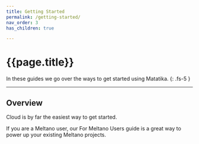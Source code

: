 ```yaml
---
title: Getting Started
permalink: /getting-started/
nav_order: 3
has_children: true

---
```


# {{page.title}}

In these guides we go over the ways to get started using Matatika.
{: .fs-5 }

---

## Overview

Cloud is by far the easiest way to get started.

If you are a Meltano user, our For Meltano Users guide is a great way to power up your existing Meltano projects.
